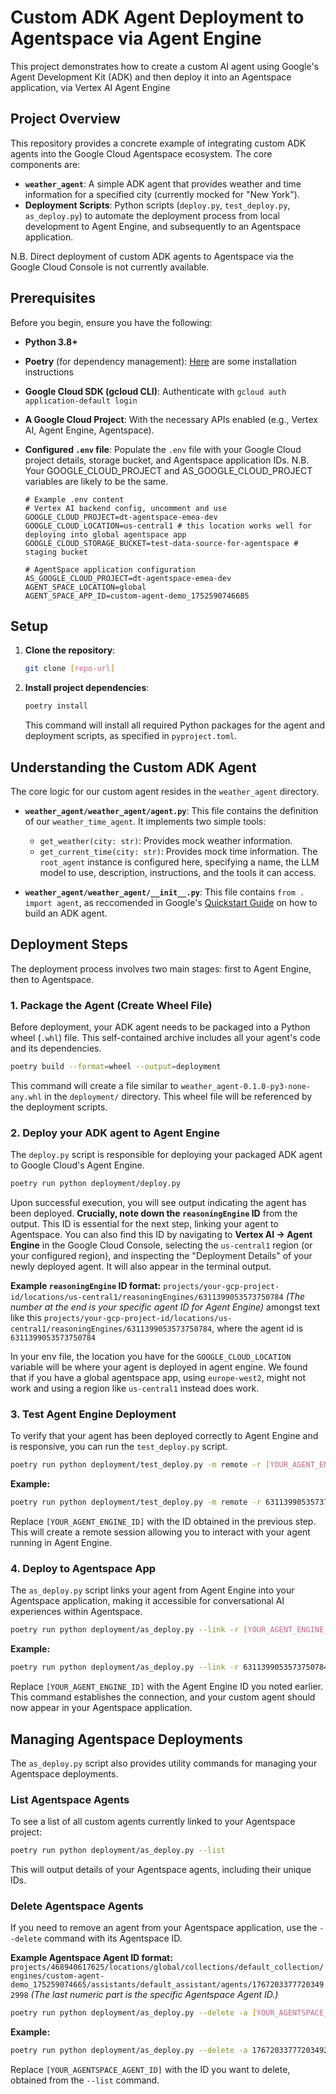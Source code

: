 # Custom ADK Agent Deployment to Agentspace via Agent Engine

This project demonstrates how to create a custom AI agent using Google's Agent Development Kit (ADK) and then deploy it into an Agentspace application, via Vertex AI Agent Engine

## Project Overview

This repository provides a concrete example of integrating custom ADK agents into the Google Cloud Agentspace ecosystem. The core components are:

  * **`weather_agent`**: A simple ADK agent that provides weather and time information for a specified city (currently mocked for "New York").
  * **Deployment Scripts**: Python scripts (`deploy.py`, `test_deploy.py`, `as_deploy.py`) to automate the deployment process from local development to Agent Engine, and subsequently to an Agentspace application.

N.B. Direct deployment of custom ADK agents to Agentspace via the Google Cloud Console is not currently available.

## Prerequisites

Before you begin, ensure you have the following:

  * **Python 3.8+**

  * **Poetry** (for dependency management): [Here](https://python-poetry.org/docs/#installing-with-the-official-installer) are some installation instructions

  * **Google Cloud SDK (gcloud CLI)**: Authenticate with `gcloud auth application-default login`

  * **A Google Cloud Project**: With the necessary APIs enabled (e.g., Vertex AI, Agent Engine, Agentspace).

  * **Configured `.env` file**: Populate the `.env` file with your Google Cloud project details, storage bucket, and Agentspace application IDs. N.B. Your GOOGLE_CLOUD_PROJECT and AS_GOOGLE_CLOUD_PROJECT variables are likely to be the same.

    ```
    # Example .env content
    # Vertex AI backend config, uncomment and use
    GOOGLE_CLOUD_PROJECT=dt-agentspace-emea-dev
    GOOGLE_CLOUD_LOCATION=us-central1 # this location works well for deploying into global agentspace app
    GOOGLE_CLOUD_STORAGE_BUCKET=test-data-source-for-agentspace # staging bucket

    # AgentSpace application configuration
    AS_GOOGLE_CLOUD_PROJECT=dt-agentspace-emea-dev
    AGENT_SPACE_LOCATION=global
    AGENT_SPACE_APP_ID=custom-agent-demo_1752590746685	
    ```

## Setup

1.  **Clone the repository**:
    ```bash
    git clone [repo-url]
    ```
2.  **Install project dependencies**:
    ```bash
    poetry install
    ```
    This command will install all required Python packages for the agent and deployment scripts, as specified in `pyproject.toml`.

## Understanding the Custom ADK Agent

The core logic for our custom agent resides in the `weather_agent` directory.

  * **`weather_agent/weather_agent/agent.py`**:
    This file contains the definition of our `weather_time_agent`. It implements two simple tools:

      * `get_weather(city: str)`: Provides mock weather information.
      * `get_current_time(city: str)`: Provides mock time information.
        The `root_agent` instance is configured here, specifying a name, the LLM model to use, description, instructions, and the tools it can access.

  * **`weather_agent/weather_agent/__init__.py`**:
    This file contains `from . import agent`, as reccomended in Google's [Quickstart Guide](https://cloud.google.com/vertex-ai/generative-ai/docs/agent-development-kit/quickstart) on how to build an ADK agent.  

## Deployment Steps

The deployment process involves two main stages: first to Agent Engine, then to Agentspace.

### 1\. Package the Agent (Create Wheel File)

Before deployment, your ADK agent needs to be packaged into a Python wheel (`.whl`) file. This self-contained archive includes all your agent's code and its dependencies.

```bash
poetry build --format=wheel --output=deployment
```

This command will create a file similar to `weather_agent-0.1.0-py3-none-any.whl` in the `deployment/` directory. This wheel file will be referenced by the deployment scripts.

### 2\. Deploy your ADK agent to Agent Engine

The `deploy.py` script is responsible for deploying your packaged ADK agent to Google Cloud's Agent Engine.

```bash
poetry run python deployment/deploy.py
```

Upon successful execution, you will see output indicating the agent has been deployed. **Crucially, note down the `reasoningEngine` ID** from the output. This ID is essential for the next step, linking your agent to Agentspace. You can also find this ID by navigating to **Vertex AI -\> Agent Engine** in the Google Cloud Console, selecting the `us-central1` region (or your configured region), and inspecting the "Deployment Details" of your newly deployed agent. It will also appear in the terminal output.

**Example `reasoningEngine` ID format:** `projects/your-gcp-project-id/locations/us-central1/reasoningEngines/6311399053573750784`
*(The number at the end is your specific agent ID for Agent Engine)*  amongst text like this `projects/your-gcp-project-id/locations/us-central1/reasoningEngines/6311399053573750784`, where the agent id is `6311399053573750784`

In your env file, the location you have for the `GOOGLE_CLOUD_LOCATION` variable will be where your agent is deployed in agent engine. We found that if you have a global agentspace app, using `europe-west2`, might not work and using a region like `us-central1` instead does work.

### 3\. Test Agent Engine Deployment

To verify that your agent has been deployed correctly to Agent Engine and is responsive, you can run the `test_deploy.py` script.

```bash
poetry run python deployment/test_deploy.py -m remote -r [YOUR_AGENT_ENGINE_ID]
```

**Example:**

```bash
poetry run python deployment/test_deploy.py -m remote -r 6311399053573750784
```

Replace `[YOUR_AGENT_ENGINE_ID]` with the ID obtained in the previous step. This will create a remote session allowing you to interact with your agent running in Agent Engine.

### 4\. Deploy to Agentspace App

The `as_deploy.py` script links your agent from Agent Engine into your Agentspace application, making it accessible for conversational AI experiences within Agentspace.

```bash
poetry run python deployment/as_deploy.py --link -r [YOUR_AGENT_ENGINE_ID]
```

**Example:**

```bash
poetry run python deployment/as_deploy.py --link -r 6311399053573750784
```

Replace `[YOUR_AGENT_ENGINE_ID]` with the Agent Engine ID you noted earlier. This command establishes the connection, and your custom agent should now appear in your Agentspace application.

## Managing Agentspace Deployments

The `as_deploy.py` script also provides utility commands for managing your Agentspace deployments.

### List Agentspace Agents

To see a list of all custom agents currently linked to your Agentspace project:

```bash
poetry run python deployment/as_deploy.py --list
```

This will output details of your Agentspace agents, including their unique IDs.

### Delete Agentspace Agents

If you need to remove an agent from your Agentspace application, use the `--delete` command with its Agentspace ID.

**Example Agentspace Agent ID format:** `projects/468940617625/locations/global/collections/default_collection/engines/custom-agent-demo_175259074665/assistants/default_assistant/agents/17672033777203492998`
*(The last numeric part is the specific Agentspace Agent ID.)*

```bash
poetry run python deployment/as_deploy.py --delete -a [YOUR_AGENTSPACE_AGENT_ID]
```

**Example:**

```bash
poetry run python deployment/as_deploy.py --delete -a 17672033777203492998
```

Replace `[YOUR_AGENTSPACE_AGENT_ID]` with the ID you want to delete, obtained from the `--list` command.
